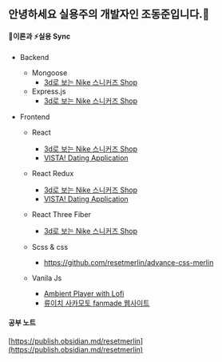 ## 안녕하세요 실용주의 개발자인 조동준입니다.👋


#### 🤔이론과 ⚡실용 Sync
- Backend 
  - Mongoose 
    - [3d로 보는 Nike 스니커즈 Shop](https://github.com/resetmerlin/NikeSnkrShop)
  - Express.js
    - [3d로 보는 Nike 스니커즈 Shop](https://github.com/resetmerlin/NikeSnkrShop)

- Frontend
  - React
    - [3d로 보는 Nike 스니커즈 Shop](https://github.com/resetmerlin/NikeSnkrShop)
    - [VISTA! Dating Application](https://github.com/resetmerlin/2023-1-Team3)
  - React Redux 
    - [3d로 보는 Nike 스니커즈 Shop](https://github.com/resetmerlin/NikeSnkrShop)
    - [VISTA! Dating Application](https://github.com/resetmerlin/2023-1-Team3)
  - React Three Fiber
    - [3d로 보는 Nike 스니커즈 Shop](https://github.com/resetmerlin/NikeSnkrShop)
  - Scss & css
    - https://github.com/resetmerlin/advance-css-merlin

  - Vanila Js
    - [Ambient Player with Lofi](https://github.com/resetmerlin/Ambient-player)
    - [류이치 사카모토 fanmade 웹사이트](https://github.com/resetmerlin/sakamotoweb.github.io)
    


#### 공부 노트
[https://publish.obsidian.md/resetmerlin](https://publish.obsidian.md/resetmerlin)
